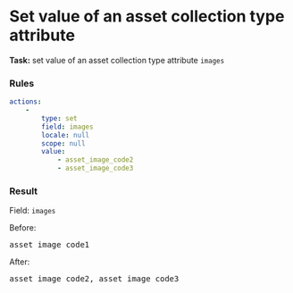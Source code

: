 # Set value of an asset collection type attribute


**Task:** set value of an asset collection type attribute `images`

### Rules

```yaml
actions:
    -
        type: set
        field: images
        locale: null
        scope: null
        value:
            - asset_image_code2
            - asset_image_code3
```

### Result

Field: `images`

Before: <pre>asset_image_code1</pre>

After: <pre>asset_image_code2, asset_image_code3</pre>

